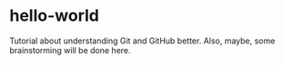 # hello-world
Tutorial about understanding Git and GitHub better. Also, maybe, some brainstorming will be done here.
